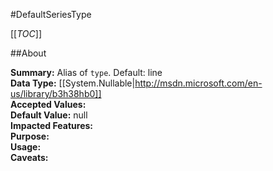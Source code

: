 #DefaultSeriesType

[[_TOC_]]

##About

**Summary:**  Alias of <code>type</code>. Default: line   
**Data Type:** [[System.Nullable|http://msdn.microsoft.com/en-us/library/b3h38hb0]]  
**Accepted Values:**   
**Default Value:** null  
**Impacted Features:**   
**Purpose:**   
**Usage:**   
**Caveats:**   

